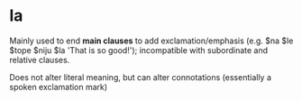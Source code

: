# la

Mainly used to end **main clauses** to add exclamation/emphasis (e.g. $na $le $tope $niju $la 'That is so good!'); incompatible with subordinate and relative clauses.

Does not alter literal meaning, but can alter connotations (essentially a spoken exclamation mark)
